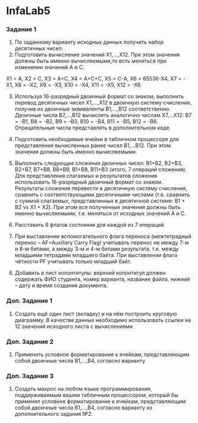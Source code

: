 # InfaLab5
### Задание 1

1. По заданному варианту исходных данных получить набор десятичных чисел:
2. Подготовить вычисление значений Х1,…,X12. При этом значения должны быть именно вычисляемыми,то есть меняться при изменении значений A и C.

X1 = A, 
X2 = C,
X3 = A+C, 
X4 = A+C+C, 
X5 = C-A, 
X6 = 65536-X4,
X7 = -X1, 
X8 = -X2, 
X9 = -X3, 
X10 = -X4, 
X11 = -X5, 
X12 = -X6

3. Используя 16-разрядный двоичный формат со знаком, выполнить перевод десятичных чисел X1,…,X12 в двоичную систему счисления, получив их двоичные эквиваленты B1,…,B12 соответственно. Двоичные числа B7,…,B12 вычислять аналогично числам X7,…X12:
B7 = -B1, B8 = -B2, B9 = -B3, B10 = -B4, B11 = -B5, B12 = -B6.
Отрицательные числа представлять в дополнительном коде.

4. Подготовить необходимые ячейки в табличном процессоре для
представления вычисленных ранее чисел B1,…B12. При этом
значения должны быть именно вычисляемыми.

5. Выполнить следующие сложения двоичных чисел:
B1+B2, B2+B3, B2+B7, B7+B8, B8+B9, B1+B8, B11+B3 (итого, 7
операций сложения).
Для представления слагаемых и результатов сложения использовать
16-разрядный двоичный формат со знаком. Результаты сложения
перевести в десятичную систему счисления, сравнить с
соответствующими десятичными числами (т.е. сравнить с суммой
слагаемых, представленных в десятичной системе: B1 + B2 vs X1 +
X2). При этом все полученные значения должны быть именно
вычисляемыми, т.е. меняться от исходных значений А и С.

6. Расставить 6 флагов состояния для каждой из 7 операций.
7. При выставлении вспомогательного флага переноса (межтетрадный
перенос – AF=Auxiliary Carry Flag) учитывать перенос не между 7-м и
8-м битами, а между 3-м и 4-м битами результата, т.е. между
младшими тетрадами младшего байта. При выставлении флага
чётности PF учитывать только младший байт.
8. Добавить в лист колонтитулы: верхний колонтитул должен содержать
ФИО студента, номер варианта, название файла, нижний – дату и
время создания документа.
### Доп. Задание 1
1. Создать ещё один лист (вкладку) и на нём построить
круговую диаграмму. В качестве данных необходимо использовать
ссылки на 12 значений исходного листа с вычислениями.
### Доп. Задание 2
1. Применить условное форматирование к ячейкам, представляющим собой двоичные числа B1,…,B4, согласно варианту

### Доп. Задание 3
1. Создать макрос на любом языке программирования,
поддерживаемым вашим табличным процессором, который бы
применял условное форматирование к ячейкам,
представляющим собой двоичные числа B1,…,B4, согласно
варианту из дополнительного задания №2.

